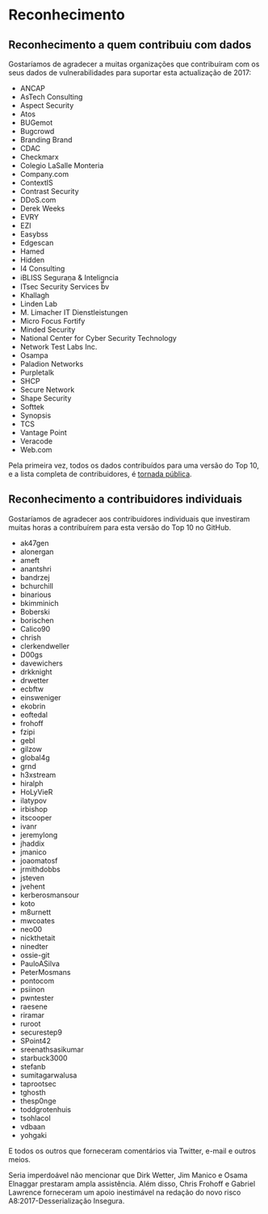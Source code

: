 # Reconhecimento

## Reconhecimento a quem contribuiu com dados

Gostaríamos de agradecer a muitas organizações que contribuíram com os seus dados de vulnerabilidades para suportar esta actualização de 2017:

* ANCAP
* AsTech Consulting
* Aspect Security
* Atos
* BUGemot
* Bugcrowd
* Branding Brand
* CDAC
* Checkmarx
* Colegio LaSalle Monteria
* Company.com
* ContextIS
* Contrast Security
* DDoS.com
* Derek Weeks
* EVRY
* EZI
* Easybss
* Edgescan
* Hamed
* Hidden
* I4 Consulting
* iBLISS Seguran̤a & Intelig̻ncia
* ITsec Security Services bv
* Khallagh
* Linden Lab
* M. Limacher IT Dienstleistungen
* Micro Focus Fortify
* Minded Security
* National Center for Cyber Security Technology
* Network Test Labs Inc.
* Osampa
* Paladion Networks
* Purpletalk
* SHCP
* Secure Network
* Shape Security
* Softtek
* Synopsis
* TCS
* Vantage Point
* Veracode
* Web.com


Pela primeira vez, todos os dados contribuídos para uma versão do Top 10, e a lista completa de contribuidores, é [tornada pública][1].

## Reconhecimento a contribuidores individuais 

Gostaríamos de agradecer aos contribuidores individuais que investiram muitas horas a contribuírem para esta versão do Top 10 no GitHub.

* ak47gen
* alonergan
* ameft
* anantshri
* bandrzej
* bchurchill
* binarious
* bkimminich
* Boberski
* borischen
* Calico90
* chrish
* clerkendweller
* D00gs
* davewichers
* drkknight
* drwetter
* ecbftw
* einsweniger
* ekobrin
* eoftedal
* frohoff
* fzipi
* gebl
* gilzow
* global4g
* grnd
* h3xstream
* hiralph
* HoLyVieR
* ilatypov
* irbishop
* itscooper
* ivanr
* jeremylong
* jhaddix
* jmanico
* joaomatosf
* jrmithdobbs
* jsteven
* jvehent
* kerberosmansour
* koto
* m8urnett
* mwcoates
* neo00
* nickthetait
* ninedter
* ossie-git
* PauloASilva
* PeterMosmans
* pontocom
* psiinon
* pwntester
* raesene
* riramar
* ruroot
* securestep9
* SPoint42
* sreenathsasikumar
* starbuck3000
* stefanb
* sumitagarwalusa
* taprootsec
* tghosth
* thesp0nge
* toddgrotenhuis
* tsohlacol
* vdbaan
* yohgaki

E todos os outros que forneceram comentários via Twitter, e-mail e outros meios.

Seria imperdoável não mencionar que Dirk Wetter, Jim Manico e Osama Elnaggar prestaram ampla assistência. Além disso, Chris Frohoff e Gabriel Lawrence forneceram um apoio inestimável na redação do novo risco A8:2017-Desserialização Insegura.

[1]:	https://github.com/OWASP/Top10/tree/master/2017/datacall/submissions

